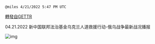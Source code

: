 `@miles 4/21/2022 5:47 PM UTC`

[轉發自GETTR](https://gettr.com/post/p16d6x871a2)

04.21.2022 新中国联邦法治基金乌克兰人道救援行动-俄乌战争最新战况播报

![img](https://media.gettr.com/group41/origin/2022/04/21/17/20179cd3-2294-32fd-c87d-6db67b00f211/6383d6c383a688bc0ce747d8282e44b3.jpeg)
